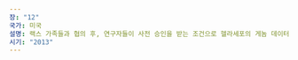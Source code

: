 ```yaml
---
장: "12"
국가: 미국
설명: 랙스 가족들과 협의 후, 연구자들이 사전 승인을 받는 조건으로 헬라세포의 게놈 데이터에 접근할 수 있게 되었다.
시기: "2013"
---
```

